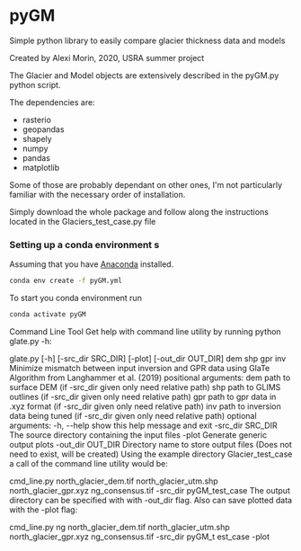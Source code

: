 # pyGM
Simple python library to easily compare glacier thickness data and models

Created by Alexi Morin, 2020, USRA summer project

The Glacier and Model objects are extensively described in the pyGM.py python script.

The dependencies are:
  - rasterio
  - geopandas
  - shapely
  - numpy
  - pandas
  - matplotlib

Some of those are probably dependant on other ones, I'm not particularly familiar with the necessary order of installation.

Simply download the whole package and follow along the instructions located in the Glaciers_test_case.py file

### Setting up a conda environment s

Assuming that you have [Anaconda](https://www.anaconda.com/products/individual) installed.

```bash
conda env create -f pyGM.yml
```

To start you conda environment run  

```bash
conda activate pyGM
```
Command Line Tool
Get help with command line utility by running python glate.py -h:

glate.py [-h] [-src_dir SRC_DIR] [-plot] [-out_dir OUT_DIR]
                dem shp gpr inv
Minimize mismatch between input inversion and GPR data using GlaTe Algorithm from Langhammer et al. (2019)
positional arguments:
  dem               path to surface DEM (if -src_dir given only need relative path)
  shp               path to GLIMS outlines (if -src_dir given only need relative path)
  gpr               path to gpr data in .xyz format (if -src_dir given only need relative path)
  inv               path to inversion data being tuned (if -src_dir given only need relative path)
optional arguments:
  -h, --help        show this help message and exit
  -src_dir SRC_DIR  The source directory containing the input files
  -plot             Generate generic output plots
  -out_dir OUT_DIR  Directory name to store output files (Does not need to exist, will be created)
Using the example directory Glacier_test_case a call of the command line utility would be:

cmd_line.py north_glacier_dem.tif north_glacier_utm.shp north_glacier_gpr.xyz ng_consensus.tif -src_dir pyGM_test_case
The output directory can be specified with with -out_dir flag. Also can save plotted data with the -plot flag:

cmd_line.py ng north_glacier_dem.tif north_glacier_utm.shp north_glacier_gpr.xyz ng_consensus.tif -src_dir pyGM_t
est_case -plot
